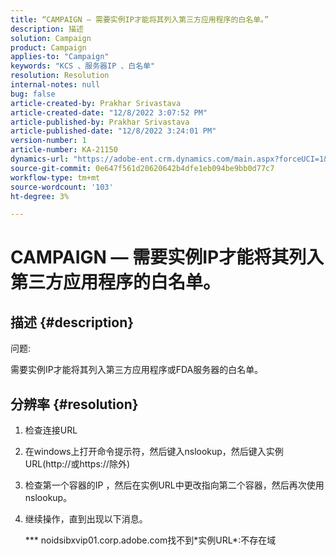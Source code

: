 ```yaml
---
title: “CAMPAIGN — 需要实例IP才能将其列入第三方应用程序的白名单。”
description: 描述
solution: Campaign
product: Campaign
applies-to: "Campaign"
keywords: "KCS 、服务器IP 、白名单"
resolution: Resolution
internal-notes: null
bug: false
article-created-by: Prakhar Srivastava
article-created-date: "12/8/2022 3:07:52 PM"
article-published-by: Prakhar Srivastava
article-published-date: "12/8/2022 3:24:01 PM"
version-number: 1
article-number: KA-21150
dynamics-url: "https://adobe-ent.crm.dynamics.com/main.aspx?forceUCI=1&pagetype=entityrecord&etn=knowledgearticle&id=9099d114-0a77-ed11-81aa-6045bd006b4b"
source-git-commit: 0e647f561d20620642b4dfe1eb094be9bb0d77c7
workflow-type: tm+mt
source-wordcount: '103'
ht-degree: 3%

---
```


# CAMPAIGN — 需要实例IP才能将其列入第三方应用程序的白名单。

## 描述 {#description}


问题:

需要实例IP才能将其列入第三方应用程序或FDA服务器的白名单。


## 分辨率 {#resolution}


1. 检查连接URL
2. 在windows上打开命令提示符，然后键入nslookup，然后键入实例URL(http://或https://除外)
3. 检查第一个容器的IP ，然后在实例URL中更改指向第二个容器，然后再次使用nslookup。
4. 继续操作，直到出现以下消息。

   \*\*\* noidsibxvip01.corp.adobe.com找不到\*实例URL\*:不存在域

